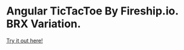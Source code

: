 <h1>Angular TicTacToe By Fireship.io. BRX Variation.</h1>

[Try it out here!](https://brictactoe.web.app/)
